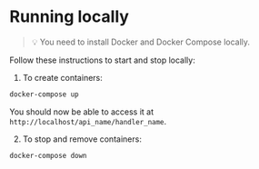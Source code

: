 # Running locally
> 💡 You need to install Docker and Docker Compose locally.

Follow these instructions to start and stop locally:

1. To create containers:
```bash
docker-compose up
```

You should now be able to access it at `http://localhost/api_name/handler_name`.

2. To stop and remove containers:
```bash
docker-compose down
```